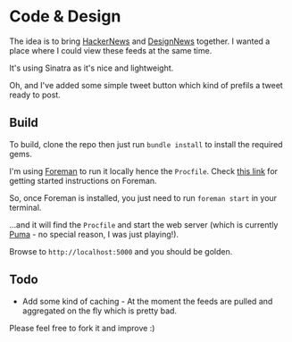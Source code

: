 # Code & Design

The idea is to bring [HackerNews](https://news.ycombinator.com/) and [DesignNews](https://news.layervault.com) together. I wanted a place where I could view these feeds at the same time.

It's using Sinatra as it's nice and lightweight.

Oh, and I've added some simple tweet button which kind of prefils a tweet ready to post.

## Build

To build, clone the repo then just run `bundle install` to install the required gems.

I'm using [Foreman](https://github.com/ddollar/foreman) to run it locally hence the `Procfile`. Check [this link](http://blog.daviddollar.org/2011/05/06/introducing-foreman.html) for getting started instructions on Foreman.

So, once Foreman is installed, you just need to run `foreman start` in your terminal.

…and it will find the `Procfile` and start the web server (which is currently [Puma](http://puma.io/) - no special reason, I was just playing!).

Browse to `http://localhost:5000` and you should be golden.

## Todo

- Add some kind of caching - At the moment the feeds are pulled and aggregated on the fly which is pretty bad.

Please feel free to fork it and improve :)